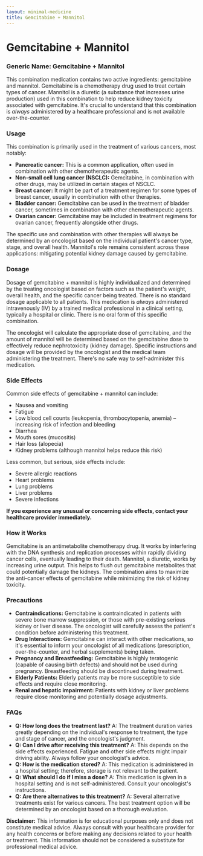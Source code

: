 ```yaml
---
layout: minimal-medicine
title: Gemcitabine + Mannitol
---
```


# Gemcitabine + Mannitol
### Generic Name: Gemcitabine + Mannitol

This combination medication contains two active ingredients: gemcitabine and mannitol.  Gemcitabine is a chemotherapy drug used to treat certain types of cancer. Mannitol is a diuretic (a substance that increases urine production) used in this combination to help reduce kidney toxicity associated with gemcitabine.  It's crucial to understand that this combination is *always* administered by a healthcare professional and is not available over-the-counter.

### Usage

This combination is primarily used in the treatment of various cancers, most notably:

* **Pancreatic cancer:** This is a common application, often used in combination with other chemotherapeutic agents.
* **Non-small cell lung cancer (NSCLC):**  Gemcitabine, in combination with other drugs, may be utilized in certain stages of NSCLC.
* **Breast cancer:**  It might be part of a treatment regimen for some types of breast cancer, usually in combination with other therapies.
* **Bladder cancer:**  Gemcitabine can be used in the treatment of bladder cancer, sometimes in combination with other chemotherapeutic agents.
* **Ovarian cancer:** Gemcitabine may be included in treatment regimens for ovarian cancer, frequently alongside other drugs.


The specific use and combination with other therapies will always be determined by an oncologist based on the individual patient's cancer type, stage, and overall health.  Mannitol's role remains consistent across these applications: mitigating potential kidney damage caused by gemcitabine.


### Dosage

Dosage of gemcitabine + mannitol is highly individualized and determined by the treating oncologist based on factors such as the patient's weight, overall health, and the specific cancer being treated.  There is no standard dosage applicable to all patients. This medication is *always* administered intravenously (IV) by a trained medical professional in a clinical setting, typically a hospital or clinic.  There is no oral form of this specific combination.

The oncologist will calculate the appropriate dose of gemcitabine, and the amount of mannitol will be determined based on the gemcitabine dose to effectively reduce nephrotoxicity (kidney damage).  Specific instructions and dosage will be provided by the oncologist and the medical team administering the treatment.  There's no safe way to self-administer this medication.


### Side Effects

Common side effects of gemcitabine + mannitol can include:

* Nausea and vomiting
* Fatigue
* Low blood cell counts (leukopenia, thrombocytopenia, anemia) – increasing risk of infection and bleeding
* Diarrhea
* Mouth sores (mucositis)
* Hair loss (alopecia)
* Kidney problems (although mannitol helps reduce this risk)


Less common, but serious, side effects include:

* Severe allergic reactions
* Heart problems
* Lung problems
* Liver problems
* Severe infections


**If you experience any unusual or concerning side effects, contact your healthcare provider immediately.**


### How it Works

Gemcitabine is an antimetabolite chemotherapy drug.  It works by interfering with the DNA synthesis and replication processes within rapidly dividing cancer cells, eventually leading to their death.  Mannitol, a diuretic, works by increasing urine output. This helps to flush out gemcitabine metabolites that could potentially damage the kidneys.  The combination aims to maximize the anti-cancer effects of gemcitabine while minimizing the risk of kidney toxicity.


### Precautions

* **Contraindications:**  Gemcitabine is contraindicated in patients with severe bone marrow suppression, or those with pre-existing serious kidney or liver disease.  The oncologist will carefully assess the patient's condition before administering this treatment.
* **Drug Interactions:** Gemcitabine can interact with other medications, so it's essential to inform your oncologist of all medications (prescription, over-the-counter, and herbal supplements) being taken.
* **Pregnancy and Breastfeeding:**  Gemcitabine is highly teratogenic (capable of causing birth defects) and should not be used during pregnancy.  Breastfeeding should be discontinued during treatment.
* **Elderly Patients:**  Elderly patients may be more susceptible to side effects and require close monitoring.
* **Renal and hepatic impairment:** Patients with kidney or liver problems require close monitoring and potentially dosage adjustments.


### FAQs

* **Q: How long does the treatment last?** A: The treatment duration varies greatly depending on the individual's response to treatment, the type and stage of cancer, and the oncologist's judgment.
* **Q:  Can I drive after receiving this treatment?** A: This depends on the side effects experienced. Fatigue and other side effects might impair driving ability.  Always follow your oncologist's advice.
* **Q: How is the medication stored?** A: This medication is administered in a hospital setting; therefore, storage is not relevant to the patient.
* **Q:  What should I do if I miss a dose?** A:  This medication is given in a hospital setting and is not self-administered. Consult your oncologist's instructions.
* **Q:  Are there alternatives to this treatment?** A: Several alternative treatments exist for various cancers.  The best treatment option will be determined by an oncologist based on a thorough evaluation.


**Disclaimer:** This information is for educational purposes only and does not constitute medical advice. Always consult with your healthcare provider for any health concerns or before making any decisions related to your health or treatment.  This information should not be considered a substitute for professional medical advice.
